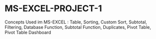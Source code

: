 # MS-EXCEL-PROJECT-1
Concepts Used im MS-EXCEL : Table, Sorting, Custom Sort, Subtotal, Filtering, Database Function, Subtotal Function, Duplicates, Pivot Table, Pivot Table Dashboard
